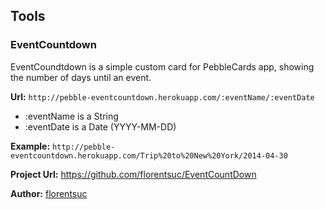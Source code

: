 Tools
-----

### EventCountdown

EventCoundtdown is a simple custom card for PebbleCards app, showing the number of days until an event.

**Url:** `http://pebble-eventcountdown.herokuapp.com/:eventName/:eventDate`

- :eventName is a String
- :eventDate is a Date (YYYY-MM-DD)

**Example:** `http://pebble-eventcountdown.herokuapp.com/Trip%20to%20New%20York/2014-04-30`

**Project Url:** https://github.com/florentsuc/EventCountDown

**Author:** [florentsuc](http://www.twitter.com/florentsuc)